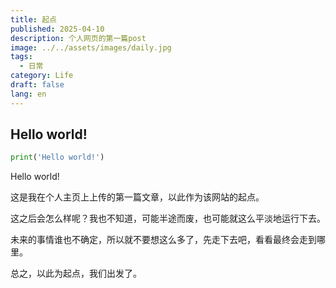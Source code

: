 ```yaml
---
title: 起点
published: 2025-04-10
description: 个人网页的第一篇post
image: ../../assets/images/daily.jpg
tags:
  - 日常
category: Life
draft: false
lang: en
---
```


## Hello world!

```python
print('Hello world!')
```

Hello world!

这是我在个人主页上上传的第一篇文章，以此作为该网站的起点。

这之后会怎么样呢？我也不知道，可能半途而废，也可能就这么平淡地运行下去。

未来的事情谁也不确定，所以就不要想这么多了，先走下去吧，看看最终会走到哪里。

总之，以此为起点，我们出发了。